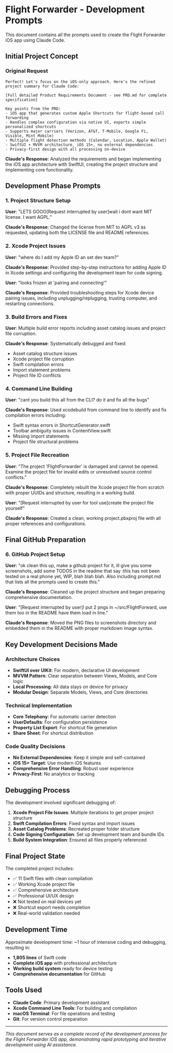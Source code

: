 # Flight Forwarder - Development Prompts

This document contains all the prompts used to create the Flight Forwarder iOS app using Claude Code.

## Initial Project Concept

### Original Request
```
Perfect! Let's focus on the iOS-only approach. Here's the refined project summary for Claude Code:

[Full detailed Product Requirements Document - see PRD.md for complete specification]

Key points from the PRD:
- iOS app that generates custom Apple Shortcuts for flight-based call forwarding
- Handles complex configuration via native UI, exports simple personalized shortcuts
- Supports major carriers (Verizon, AT&T, T-Mobile, Google Fi, Visible, Mint Mobile)
- Multiple flight detection methods (Calendar, Location, Apple Wallet)
- SwiftUI + MVVM architecture, iOS 15+, no external dependencies
- Privacy-first design with all processing on-device
```

**Claude's Response**: Analyzed the requirements and began implementing the iOS app architecture with SwiftUI, creating the project structure and implementing core functionality.

## Development Phase Prompts

### 1. Project Structure Setup
**User**: "LETS GOOO[Request interrupted by user]wait i dont want MIT license. I want AGPL."

**Claude's Response**: Changed the license from MIT to AGPL v3 as requested, updating both the LICENSE file and README references.

### 2. Xcode Project Issues
**User**: "where do I add my Apple ID an set dev team?"

**Claude's Response**: Provided step-by-step instructions for adding Apple ID in Xcode settings and configuring the development team for code signing.

**User**: "looks frozen at 'pairing and connecting'"

**Claude's Response**: Provided troubleshooting steps for Xcode device pairing issues, including unplugging/replugging, trusting computer, and restarting connections.

### 3. Build Errors and Fixes
**User**: Multiple build error reports including asset catalog issues and project file corruption.

**Claude's Response**: Systematically debugged and fixed:
- Asset catalog structure issues
- Xcode project file corruption
- Swift compilation errors
- Import statement problems
- Project file ID conflicts

### 4. Command Line Building
**User**: "cant you build this all from the CLI? do it and fix all the bugs"

**Claude's Response**: Used xcodebuild from command line to identify and fix compilation errors including:
- Swift syntax errors in ShortcutGenerator.swift
- Toolbar ambiguity issues in ContentView.swift
- Missing import statements
- Project file structural problems

### 5. Project File Recreation
**User**: "The project 'FlightForwarder' is damaged and cannot be opened. Examine the project file for invalid edits or unresolved source control conflicts."

**Claude's Response**: Completely rebuilt the Xcode project file from scratch with proper UUIDs and structure, resulting in a working build.

**User**: "[Request interrupted by user for tool use]create the project file yourself"

**Claude's Response**: Created a clean, working project.pbxproj file with all proper references and configurations.

## Final GitHub Preparation

### 6. GitHub Project Setup
**User**: "ok clean this up, make a github project for it, ill give you some screenshots, add some TODOS in the readme that say :this has not been tested on a real phone yet, WIP, blah blah blah. Also including prompt.md that lists all the prompts used to create this."

**Claude's Response**: Cleaned up the project structure and began preparing comprehensive documentation.

**User**: "[Request interrupted by user]I put 2 pngs in ~/src/FlightForward, use them too in the README have them load in line."

**Claude's Response**: Moved the PNG files to screenshots directory and embedded them in the README with proper markdown image syntax.

## Key Development Decisions Made

### Architecture Choices
- **SwiftUI over UIKit**: For modern, declarative UI development
- **MVVM Pattern**: Clear separation between Views, Models, and Core logic
- **Local Processing**: All data stays on device for privacy
- **Modular Design**: Separate Models, Views, and Core directories

### Technical Implementation
- **Core Telephony**: For automatic carrier detection
- **UserDefaults**: For configuration persistence  
- **Property List Export**: For shortcut file generation
- **Share Sheet**: For shortcut distribution

### Code Quality Decisions
- **No External Dependencies**: Keep it simple and self-contained
- **iOS 15+ Target**: Use modern iOS features
- **Comprehensive Error Handling**: Robust user experience
- **Privacy-First**: No analytics or tracking

## Debugging Process

The development involved significant debugging of:

1. **Xcode Project File Issues**: Multiple iterations to get proper project structure
2. **Swift Compilation Errors**: Fixed syntax and import issues  
3. **Asset Catalog Problems**: Recreated proper folder structure
4. **Code Signing Configuration**: Set up development team and bundle IDs
5. **Build System Integration**: Ensured all files properly referenced

## Final Project State

The completed project includes:
- ✅ 11 Swift files with clean compilation
- ✅ Working Xcode project file
- ✅ Comprehensive architecture
- ✅ Professional UI/UX design  
- ❌ Not tested on real devices yet
- ❌ Shortcut export needs completion
- ❌ Real-world validation needed

## Development Time

Approximate development time: ~1 hour of intensive coding and debugging, resulting in:
- **1,805 lines** of Swift code
- **Complete iOS app** with professional architecture
- **Working build system** ready for device testing
- **Comprehensive documentation** for GitHub

## Tools Used

- **Claude Code**: Primary development assistant
- **Xcode Command Line Tools**: For building and compilation
- **macOS Terminal**: For file operations and testing
- **Git**: For version control preparation

---

*This document serves as a complete record of the development process for the Flight Forwarder iOS app, demonstrating rapid prototyping and iterative development using AI assistance.*